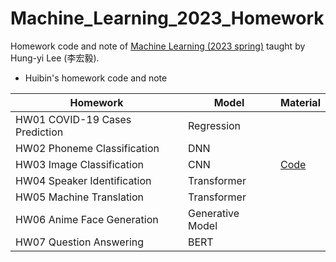 # Machine_Learning_2023_Homework
Homework code and note of [Machine Learning (2023 spring)](https://speech.ee.ntu.edu.tw/~hylee/ml/2023-spring.php) taught by Hung-yi Lee (李宏毅).

* Huibin's homework code and note

| Homework | Model | Material |
| --- | --- | --- |
| HW01 COVID-19 Cases Prediction | Regression | |
| HW02 Phoneme Classification | DNN | |
| HW03 Image Classification | CNN | [Code](https://github.com/HuibinMo/Machine_Learning_2023_Homework/blob/main/HW03_Image_Classification_CNN_2023.ipynb) |
| HW04 Speaker Identification | Transformer | |
| HW05 Machine Translation | Transformer | |
| HW06 Anime Face Generation | Generative Model | |
| HW07 Question Answering | BERT | |
